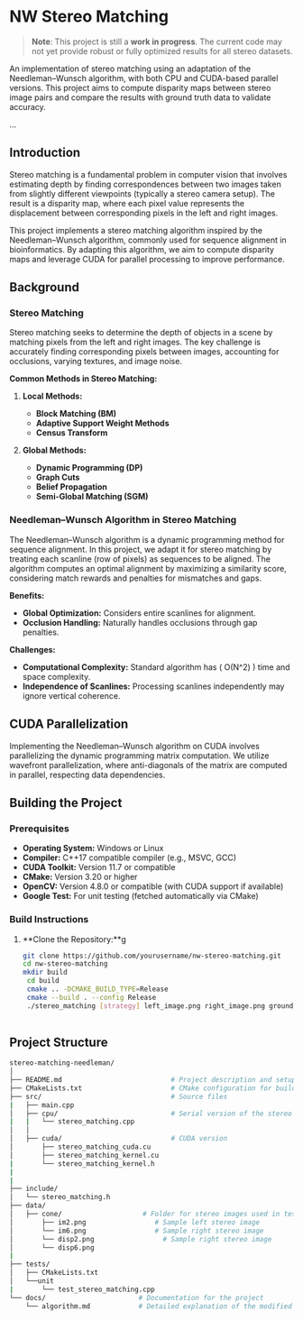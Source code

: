# NW Stereo Matching

> **Note**: This project is still a **work in progress**. The current code may not yet provide robust or fully optimized results for all stereo datasets.

An implementation of stereo matching using an adaptation of the Needleman–Wunsch algorithm, with both CPU and CUDA-based parallel versions. This project aims to compute disparity maps between stereo image pairs and compare the results with ground truth data to validate accuracy.

...

## Introduction

Stereo matching is a fundamental problem in computer vision that involves estimating depth by finding correspondences between two images taken from slightly different viewpoints (typically a stereo camera setup). The result is a disparity map, where each pixel value represents the displacement between corresponding pixels in the left and right images.

This project implements a stereo matching algorithm inspired by the Needleman–Wunsch algorithm, commonly used for sequence alignment in bioinformatics. By adapting this algorithm, we aim to compute disparity maps and leverage CUDA for parallel processing to improve performance.

## Background

### Stereo Matching

Stereo matching seeks to determine the depth of objects in a scene by matching pixels from the left and right images. The key challenge is accurately finding corresponding pixels between images, accounting for occlusions, varying textures, and image noise.

**Common Methods in Stereo Matching:**

1. **Local Methods:**
   - **Block Matching (BM)**
   - **Adaptive Support Weight Methods**
   - **Census Transform**

2. **Global Methods:**
   - **Dynamic Programming (DP)**
   - **Graph Cuts**
   - **Belief Propagation**
   - **Semi-Global Matching (SGM)**


### Needleman–Wunsch Algorithm in Stereo Matching

The Needleman–Wunsch algorithm is a dynamic programming method for sequence alignment. In this project, we adapt it for stereo matching by treating each scanline (row of pixels) as sequences to be aligned. The algorithm computes an optimal alignment by maximizing a similarity score, considering match rewards and penalties for mismatches and gaps.

**Benefits:**

- **Global Optimization:** Considers entire scanlines for alignment.
- **Occlusion Handling:** Naturally handles occlusions through gap penalties.

**Challenges:**

- **Computational Complexity:** Standard algorithm has \( O(N^2) \) time and space complexity.
- **Independence of Scanlines:** Processing scanlines independently may ignore vertical coherence.

## CUDA Parallelization

Implementing the Needleman–Wunsch algorithm on CUDA involves parallelizing the dynamic programming matrix computation. We utilize wavefront parallelization, where anti-diagonals of the matrix are computed in parallel, respecting data dependencies.



## Building the Project

### Prerequisites

- **Operating System:** Windows or Linux
- **Compiler:** C++17 compatible compiler (e.g., MSVC, GCC)
- **CUDA Toolkit:** Version 11.7 or compatible
- **CMake:** Version 3.20 or higher
- **OpenCV:** Version 4.8.0 or compatible (with CUDA support if available)
- **Google Test:** For unit testing (fetched automatically via CMake)

### Build Instructions

1. **Clone the Repository:**g


   ```bash
   git clone https://github.com/yourusername/nw-stereo-matching.git
   cd nw-stereo-matching
   mkdir build
    cd build
    cmake .. -DCMAKE_BUILD_TYPE=Release
    cmake --build . --config Release
    ./stereo_matching [strategy] left_image.png right_image.png ground_truth.png
    
## Project Structure
```bash
stereo-matching-needleman/
│
├── README.md                           # Project description and setup instructions
├── CMakeLists.txt                      # CMake configuration for building the project 
├── src/                                # Source files
|   ├── main.cpp                                   
│   ├── cpu/                            # Serial version of the stereo matching algorithm  
|   |   └── stereo_matching.cpp
│   │    
│   ├── cuda/                           # CUDA version 
│       ├── stereo_matching_cuda.cu                
│       ├── stereo_matching_kernel.cu
|       └── stereo_matching_kernel.h
|    
|
├── include/
│   └── stereo_matching.h           
├── data/
│   ├── cone/                    # Folder for stereo images used in testing
│       ├── im2.png                 # Sample left stereo image
│       └── im6.png                 # Sample right stereo image
│       └── disp2.png                 # Sample right stereo image
│       └── disp6.png 
|
├── tests/
│   ├── CMakeLists.txt 
│   └──unit
|       └── test_stereo_matching.cpp
└── docs/                       # Documentation for the project
    └── algorithm.md            # Detailed explanation of the modified Needleman-Wunsch algorithm for stereo matchin


   